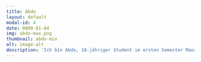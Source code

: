 ```yaml
---
title: Abdo
layout: default
modal-id: 4
date: 0000-01-04
img: abdo-max.png
thumbnail: abdo-min
alt: image-alt
description: 'Ich bin Abdo, 18-jähriger Student im ersten Semester Management and Technology an der TUM. Ich bin in Ägypten geboren und aufgewachsen, aber bin in Deutschland seit 2015. Es gibt sooo viele Gründe warum ich townbee beigetreten bin, z.b. dass ich und die Flüchtlinge eine ähnliche Geschichte sowie Sprache teilen usw... aber der wichtigste Grund ist, dass ich glaube, wenn man jemand anderem hilft, dann wird dir auch geholfen wenn, du es brauchst.'
---
```

